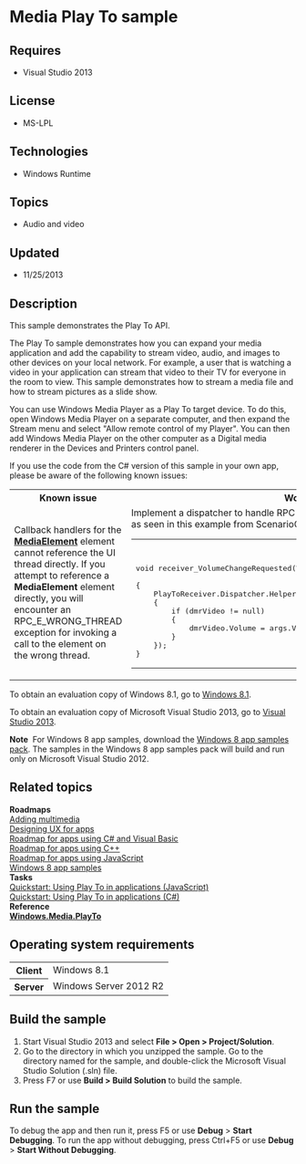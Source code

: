 # Media Play To sample
## Requires
- Visual Studio 2013
## License
- MS-LPL
## Technologies
- Windows Runtime
## Topics
- Audio and video
## Updated
- 11/25/2013
## Description

<div id="mainSection">
<p>This sample demonstrates the Play To API. </p>
<p>The Play To sample demonstrates how you can expand your media application and add the capability to stream video, audio, and images to other devices on your local network. For example, a user that is watching a video in your application can stream that video
 to their TV for everyone in the room to view. This sample demonstrates how to stream a media file and how to stream pictures as a slide show.</p>
<p>You can use Windows Media Player as a Play To target device. To do this, open Windows Media Player on a separate computer, and then expand the Stream menu and select &quot;Allow remote control of my Player&quot;. You can then add Windows Media Player on the other
 computer as a Digital media renderer in the Devices and Printers control panel.</p>
<p>If you use the code from the C# version of this sample in your own app, please be aware of the following known issues:</p>
<table>
<tbody>
<tr>
<th>Known issue</th>
<th>Workaround</th>
</tr>
<tr>
<td>Callback handlers for the <a href="http://msdn.microsoft.com/library/windows/apps/br242926">
<b>MediaElement</b></a> element cannot reference the UI thread directly. If you attempt to reference a
<b>MediaElement</b> element directly, you will encounter an RPC_E_WRONG_THREAD exception for invoking a call to the element on the wrong thread.</td>
<td>Implement a dispatcher to handle RPC calls for the <a href="http://msdn.microsoft.com/library/windows/apps/br242926">
<b>MediaElement</b></a> callback handler as seen in this example from ScenarioOutput1.xaml.cs.
<div class="code"><span>
<table>
<tbody>
<tr>
<th>C#</th>
</tr>
<tr>
<td>
<pre>void receiver_VolumeChangeRequested(Windows.Media.PlayTo.PlayToReceiver sender,
                                    VolumeChangeRequestedEventArgs args)
{
    PlayToReceiver.Dispatcher.Helper.BeginInvoke(() =&gt;
    {
        if (dmrVideo != null)
        {
            dmrVideo.Volume = args.Volume;
        }
    });
}
</pre>
</td>
</tr>
</tbody>
</table>
</span></div>
</td>
</tr>
</tbody>
</table>
<p>To obtain an evaluation copy of Windows&nbsp;8.1, go to <a href="http://go.microsoft.com/fwlink/p/?linkid=301696">
Windows&nbsp;8.1</a>.</p>
<p>To obtain an evaluation copy of Microsoft Visual Studio&nbsp;2013, go to <a href="http://go.microsoft.com/fwlink/p/?linkid=301697">
Visual Studio&nbsp;2013</a>.</p>
<p></p>
<p class="note"><b>Note</b>&nbsp;&nbsp;For Windows&nbsp;8 app samples, download the <a href="http://go.microsoft.com/fwlink/p/?LinkId=301698">
Windows&nbsp;8 app samples pack</a>. The samples in the Windows&nbsp;8 app samples pack will build and run only on Microsoft Visual Studio&nbsp;2012.</p>
<p></p>
<h2><a id="related_topics"></a>Related topics</h2>
<dl><dt><b>Roadmaps</b> </dt><dt><a href="http://msdn.microsoft.com/library/windows/apps/hh465134">Adding multimedia</a>
</dt><dt><a href="http://msdn.microsoft.com/library/windows/apps/hh767284">Designing UX for apps</a>
</dt><dt><a href="http://msdn.microsoft.com/library/windows/apps/br229583">Roadmap for apps using C# and Visual Basic</a>
</dt><dt><a href="http://msdn.microsoft.com/library/windows/apps/hh700360">Roadmap for apps using C&#43;&#43;</a>
</dt><dt><a href="http://msdn.microsoft.com/library/windows/apps/hh465037">Roadmap for apps using JavaScript</a>
</dt><dt><a href="http://go.microsoft.com/fwlink/p/?LinkID=227694">Windows 8 app samples</a>
</dt><dt><b>Tasks</b> </dt><dt><a href="http://msdn.microsoft.com/library/windows/apps/hh465184">Quickstart: Using Play To in applications (JavaScript)</a>
</dt><dt><a href="http://msdn.microsoft.com/library/windows/apps/hh465191">Quickstart: Using Play To in applications (C#)</a>
</dt><dt><b>Reference</b> </dt><dt><a href="http://msdn.microsoft.com/library/windows/apps/br207025"><b>Windows.Media.PlayTo</b></a>
</dt></dl>
<h2>Operating system requirements</h2>
<table>
<tbody>
<tr>
<th>Client</th>
<td><dt>Windows&nbsp;8.1 </dt></td>
</tr>
<tr>
<th>Server</th>
<td><dt>Windows Server&nbsp;2012&nbsp;R2 </dt></td>
</tr>
</tbody>
</table>
<h2>Build the sample</h2>
<ol>
<li>Start Visual Studio&nbsp;2013 and select <b>File &gt; Open &gt; Project/Solution</b>.
</li><li>Go to the directory in which you unzipped the sample. Go to the directory named for the sample, and double-click the Microsoft Visual Studio Solution (.sln) file.
</li><li>Press F7 or use <b>Build &gt; Build Solution</b> to build the sample. </li></ol>
<h2>Run the sample</h2>
<p>To debug the app and then run it, press F5 or use <b>Debug</b> &gt; <b>Start Debugging</b>. To run the app without debugging, press Ctrl&#43;F5 or use
<b>Debug</b> &gt; <b>Start Without Debugging</b>.</p>
</div>
